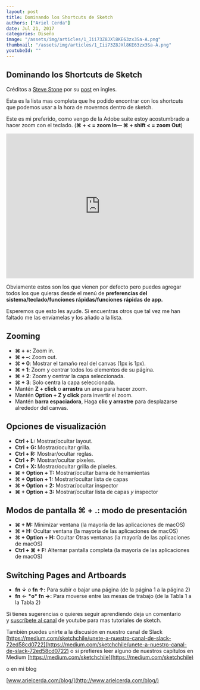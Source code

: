 ```yaml
---
layout: post
title: Dominando los Shortcuts de Sketch
authors: ["Ariel Cerda"]
date: Jul 21, 2017
categories: Diseño
image: "/assets/img/articles/1_Iii73Z8JXl8KE63zx3Sa-A.png"
thumbnail: "/assets/img/articles/1_Iii73Z8JXl8KE63zx3Sa-A.png"
youtubeId: ""
---
```


## Dominando los Shortcuts de Sketch

Créditos a [Steve Stone](https://medium.com/u/cbb28da183c?source=post_page-----c86f70e052ea--------------------------------) por su [post](https://medium.com/@steveostudios/changing-your-view-in-sketch-265ec4bed5d8) en ingles.

Esta es la lista mas completa que he podido encontrar con los shortcuts que podemos usar a la hora de movernos dentro de sketch.

Este es mi preferido, como vengo de la Adobe suite estoy acostumbrado a hacer zoom con el teclado. (**⌘ + < = zoom In— ⌘ + shift < = zoom Out**)

<div style='position:relative; padding-bottom:calc(68.33% + 44px)'><iframe src='https://gfycat.com/ifr/MintyImpoliteDikdik' frameborder='0' scrolling='no' width='100%' height='100%' style='position:absolute;top:0;left:0;' allowfullscreen></iframe></div>

Obviamente estos son los que vienen por defecto pero puedes agregar todos los que quieras desde el menú de **preferencias del sistema/teclado/funciones rápidas/funciones rápidas de app.**

Esperemos que esto les ayude. Si encuentras otros que tal vez me han faltado me las envíamelas y los añado a la lista.

## **Zooming**

- **⌘ + +:** Zoom in.
- **⌘ + –:** Zoom out.
- **⌘ + 0**: Mostrar el tamaño real del canvas (1px is 1px).
- **⌘ + 1**: Zoom y centrar todos los elementos de su página.
- **⌘ + 2**: Zoom y centrar la capa seleccionada.
- **⌘ + 3**: Solo centra la capa seleccionada.
- Mantén **Z + click** o **arrastra** un area para hacer zoom.
- Mantén **Option + Z y click** para invertir el zoom.
- Mantén **barra espaciadora**, Haga **clic y arrastre** para desplazarse alrededor del canvas.

## **Opciones de visualización**

- **Ctrl + L:** Mostrar/ocultar layout.
- **Ctrl + G:** Mostrar/ocultar grilla.
- **Ctrl + R:** Mostrar/ocultar reglas.
- **Ctrl + P:** Mostrar/ocultar pixeles.
- **Ctrl + X:** Mostrar/ocultar grilla de pixeles.
- **⌘ + Option + T:** Mostrar/ocultar barra de herramientas
- **⌘ + Option + 1:** Mostrar/ocultar lista de capas
- **⌘ + Option + 2:** Mostrar/ocultar inspector
- **⌘ + Option + 3:** Mostrar/ocultar lista de capas *y* inspector

## **Modos de pantalla ⌘ + .: modo de presentación**

- **⌘ + M:** Minimizar ventana (la mayoría de las aplicaciones de macOS)
- **⌘ + H:** Ocultar ventana (la mayoría de las aplicaciones de macOS)
- **⌘ + Option + H:** Ocultar Otras ventanas (la mayoría de las aplicaciones de macOS)
- **Ctrl + ⌘ + F:** Alternar pantalla completa (la mayoría de las aplicaciones de macOS)

## **Switching Pages and Artboards**

- **fn ↓** *o* **fn ↑:** Para subir o bajar una página (de la página 1 a la página 2)
- **fn** ← **\***o\* **fn** →**:** Para moverse entre las mesas de trabajo (de la Tabla 1 a la Tabla 2)

Si tienes sugerencias o quieres seguir aprendiendo deja un comentario y [suscríbete al canal](https://www.youtube.com/channel/UCWip2TrjNMXb0kg6LWbsNzw?sub_confirmation=1) de youtube para mas tutoriales de sketch.

También puedes unirte a la discusión en nuestro canal de Slack [https://medium.com/sketchchile/unete-a-nuestro-canal-de-slack-72ed58cd0722](https://medium.com/sketchchile/unete-a-nuestro-canal-de-slack-72ed58cd0722) o si prefieres leer alguno de nuestros capítulos en Medium [https://medium.com/sketchchile](https://medium.com/sketchchile)

o en mi blog

[www.arielcerda.com/blog/](http://www.arielcerda.com/blog/)

